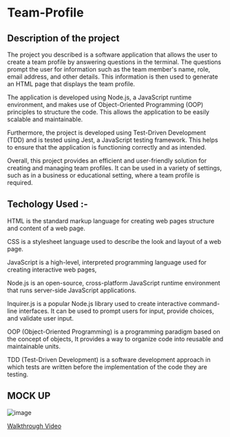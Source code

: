 # Team-Profile
 
 
## Description of the project


The project you described is a software application that allows the user to create a team profile by answering questions in the terminal. The questions prompt the user for information such as the team member's name, role, email address, and other details. This information is then used to generate an HTML page that displays the team profile.

The application is developed using Node.js, a JavaScript runtime environment, and makes use of Object-Oriented Programming (OOP) principles to structure the code. This allows the application to be easily scalable and maintainable.

Furthermore, the project is developed using Test-Driven Development (TDD) and is tested using Jest, a JavaScript testing framework. This helps to ensure that the application is functioning correctly and as intended.

Overall, this project provides an efficient and user-friendly solution for creating and managing team profiles. It can be used in a variety of settings, such as in a business or educational setting, where a team profile is required.

## Techology Used :- 

HTML is the standard markup language for creating web pages structure and content of a web page.

CSS  is a stylesheet language used to describe the look and layout of a web page. 

JavaScript is a high-level, interpreted programming language used for creating interactive web pages,


Node.js is an open-source, cross-platform JavaScript runtime environment that runs server-side JavaScript applications. 

Inquirer.js is a popular Node.js library used to create interactive command-line interfaces. It can be used to prompt users for input, provide choices, and validate user input.

OOP (Object-Oriented Programming) is a programming paradigm based on the concept of objects, It provides a way to organize code into reusable and maintainable units.

TDD (Test-Driven Development) is a software development approach in which tests are written before the implementation of the code they are testing. 


## MOCK UP 

![image](https://user-images.githubusercontent.com/118404373/218281232-0e0c13af-d838-4ea6-8a41-5d598e7b31e6.png)


[Walkthrough Video ](https://www.loom.com/embed/bbd3555bbb6649dc9f30af6c0e308e03)







